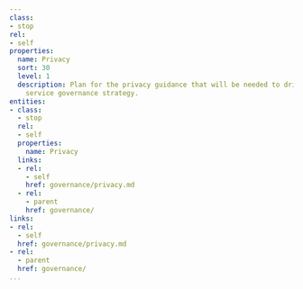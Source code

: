 ```yaml
---
class:
- stop
rel:
- self
properties:
  name: Privacy
  sort: 30
  level: 1
  description: Plan for the privacy guidance that will be needed to drive a wider
    service governance strategy.
entities:
- class:
  - stop
  rel:
  - self
  properties:
    name: Privacy
  links:
  - rel:
    - self
    href: governance/privacy.md
  - rel:
    - parent
    href: governance/
links:
- rel:
  - self
  href: governance/privacy.md
- rel:
  - parent
  href: governance/
...
```


